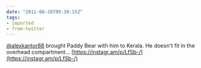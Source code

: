 ```yaml
---
date: "2011-08-28T09:30:15Z"
tags:
- imported
- from-twitter
---
```

[@alexkantor88](/twitter/#/alexkantor88) brought Paddy Bear with him to Kerala. He doesn't fit in the overhead compartment… [https://instagr.am/p/LfSb-/](https://instagr.am/p/LfSb-/)
